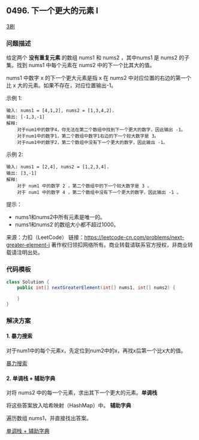 ## 0496. 下一个更大的元素 I

<script src="https://cdn.bootcss.com/mathjax/2.7.7/MathJax.js?config=TeX-AMS-MML_HTMLorMML"></script>

[3刷](qu0496/solu/Solution.java)

### 问题描述

给定两个 **没有重复元素** 的数组 nums1 和 nums2 ，其中nums1 是 nums2 的子集。找到 nums1 中每个元素在 nums2 中的下一个比其大的值。

nums1 中数字 x 的下一个更大元素是指 x 在 nums2 中对应位置的右边的第一个比 x 大的元素。如果不存在，对应位置输出-1。

示例 1:

```
输入: nums1 = [4,1,2], nums2 = [1,3,4,2].
输出: [-1,3,-1]
解释:
    对于num1中的数字4，你无法在第二个数组中找到下一个更大的数字，因此输出 -1。
    对于num1中的数字1，第二个数组中数字1右边的下一个较大数字是 3。
    对于num1中的数字2，第二个数组中没有下一个更大的数字，因此输出 -1。
```

示例 2:

```
输入: nums1 = [2,4], nums2 = [1,2,3,4].
输出: [3,-1]
解释:
    对于 num1 中的数字 2 ，第二个数组中的下一个较大数字是 3 。
    对于 num1 中的数字 4 ，第二个数组中没有下一个更大的数字，因此输出 -1 。
```
 

提示：

* nums1和nums2中所有元素是唯一的。
* nums1和nums2 的数组大小都不超过1000。

来源：力扣（LeetCode）
链接：https://leetcode-cn.com/problems/next-greater-element-i
著作权归领扣网络所有。商业转载请联系官方授权，非商业转载请注明出处。


### 代码模板

``` java
class Solution {
    public int[] nextGreaterElement(int[] nums1, int[] nums2) {

    }
}
```

### 解决方案

#### 1. 暴力搜索

对于num1中的每个元素x，先定位到num2中的x，再找x后第一个比x大的值。

[暴力搜索](qu0496/solu1/Solution.java)

#### 2. 单调栈 + 辅助字典

对将 nums2 中的每一个元素，求出其下一个更大的元素。**单调栈**

将这些答案放入哈希映射（HashMap）中。 **辅助字典**

遍历数组 nums1，并直接找出答案。

[单调栈 + 辅助字典](qu0496/solu2/Solution.java)